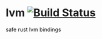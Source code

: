 # lvm [![Build Status](https://travis-ci.org/cholcombe973/lvm.svg?branch=master)](https://travis-ci.org/cholcombe973/lvm)
safe rust lvm bindings

